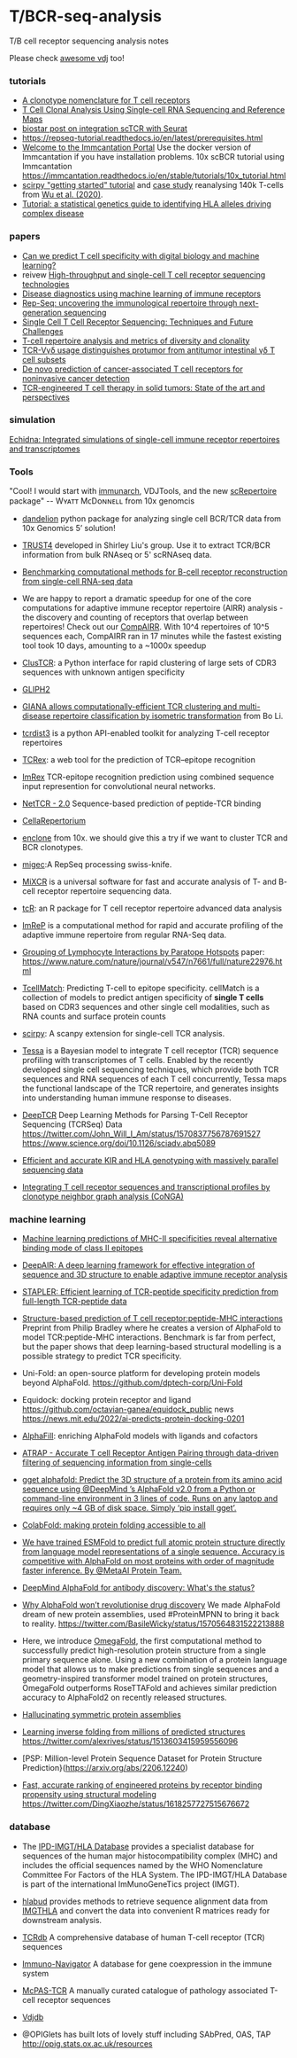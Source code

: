 # T/BCR-seq-analysis
T/B cell receptor sequencing analysis notes

Please check [awesome vdj](https://github.com/slowkow/awesome-vdj) too!

### tutorials

* [A clonotype nomenclature for T cell receptors](https://www.ncbi.nlm.nih.gov/pmc/articles/PMC2706371/)
* [T Cell Clonal Analysis Using Single-cell RNA Sequencing and Reference Maps](https://en.bio-protocol.org/en/bpdetail?id=4735&type=0)
* [biostar post on integration scTCR with Seurat](https://www.biostars.org/p/384640/)
* https://repseq-tutorial.readthedocs.io/en/latest/prerequisites.html
* [Welcome to the Immcantation Portal](https://immcantation.readthedocs.io/en/stable/) Use the docker version of Immcantation if you have installation problems. 10x scBCR tutorial using Immcantation https://immcantation.readthedocs.io/en/stable/tutorials/10x_tutorial.html
* [scirpy "getting started" tutorial](https://icbi-lab.github.io/scirpy/tutorials/tutorial_3k_tcr.html) and [case study](https://icbi-lab.github.io/scirpy-paper/wu2020.html) reanalysing 140k T-cells from [Wu et al. (2020)](https://www.nature.com/articles/s41586-020-2056-8). 
* [Tutorial: a statistical genetics guide to identifying HLA alleles driving complex disease](https://www.nature.com/articles/s41596-023-00853-4)
  
### papers

* [Can we predict T cell specificity with digital biology and machine learning?](https://www.nature.com/articles/s41577-023-00835-3)
* reivew [High-throughput and single-cell T cell receptor sequencing technologies](https://www.nature.com/articles/s41592-021-01201-8)
* [Disease diagnostics using machine learning of immune receptors](https://www.biorxiv.org/content/10.1101/2022.04.26.489314v3)
* [Rep-Seq: uncovering the immunological repertoire through next-generation sequencing](https://www.ncbi.nlm.nih.gov/pubmed/22043864)
* [Single Cell T Cell Receptor Sequencing: Techniques and Future Challenges](https://www.frontiersin.org/articles/10.3389/fimmu.2018.01638/full)
* [T-cell repertoire analysis and metrics of diversity and clonality](https://www.sciencedirect.com/science/article/pii/S0958166920301051?via%3Dihub)
* [TCR-Vγδ usage distinguishes protumor from antitumor intestinal γδ T cell subsets](https://www.science.org/doi/abs/10.1126/science.abj8695)
* [De novo prediction of cancer-associated T cell receptors for noninvasive cancer detection](https://www.science.org/doi/abs/10.1126/scitranslmed.aaz3738)
* [TCR-engineered T cell therapy in solid tumors: State of the art and perspectives](https://www.science.org/doi/10.1126/sciadv.adf3700)


### simulation

[Echidna: Integrated simulations of single-cell immune receptor repertoires and transcriptomes](https://academic.oup.com/bioinformaticsadvances/advance-article/doi/10.1093/bioadv/vbac062/6687122?login=false)

### Tools 

"Cool! I would start with [immunarch](https://immunarch.com/index.html), VDJTools, and the new [scRepertoire](https://github.com/ncborcherding/scRepertoire) package" -- Wʏᴀᴛᴛ MᴄDᴏɴɴᴇʟʟ from 10x genomcis

* [dandelion](https://sc-dandelion.readthedocs.io/en/latest/)  python package for analyzing single cell BCR/TCR data from 10x Genomics 5’ solution! 
* [TRUST4](https://www.nature.com/articles/s41592-021-01142-2) developed in Shirley Liu's group. Use it to extract TCR/BCR information from bulk RNAseq or 5' scRNAseq data.
* [Benchmarking computational methods for B-cell receptor reconstruction from single-cell RNA-seq data](https://www.biorxiv.org/content/10.1101/2022.03.24.485600v2.full)
* We are happy to report a dramatic speedup for one of the core computations for adaptive immune receptor repertoire (AIRR) analysis - the discovery and counting of receptors that overlap between repertoires! Check out our [CompAIRR](https://github.com/uio-bmi/compairr). With 10^4 repertoires of 10^5 sequences each, CompAIRR ran in 17 minutes while the fastest existing tool took 10 days, amounting to a ~1000x speedup
* [ClusTCR](https://svalkiers.github.io/clusTCR/): a Python interface for rapid clustering of large sets of CDR3 sequences with unknown antigen specificity
* [GLIPH2](https://www.nature.com/articles/s41587-020-0505-4)
* [GIANA allows computationally-efficient TCR clustering and multi-disease repertoire classification by isometric transformation](https://www.nature.com/articles/s41467-021-25006-7) from Bo Li.
* [tcrdist3](https://github.com/kmayerb/tcrdist3) is a python API-enabled toolkit for analyzing T-cell receptor repertoires
* [TCRex](https://tcrex.biodatamining.be/): a web tool for the prediction of TCR–epitope recognition
* [ImRex](https://github.com/pmoris/ImRex) TCR-epitope recognition prediction using combined sequence input represention for convolutional neural networks.
* [NetTCR - 2.0](https://services.healthtech.dtu.dk/service.php?NetTCR-2.0) Sequence-based prediction of peptide-TCR binding
* [CellaRepertorium](https://github.com/amcdavid/CellaRepertorium)
* [enclone](https://10xgenomics.github.io/enclone/) from 10x. we should give this a try if we want to cluster TCR and BCR clonotypes.
* [migec](https://github.com/mikessh/migec):A RepSeq processing swiss-knife.
* [MiXCR](https://github.com/milaboratory/mixcr) is a universal software for fast and accurate analysis of T- and B- cell receptor repertoire sequencing data.
* [tcR](http://imminfo.github.io/tcr/): an R package for T cell receptor repertoire advanced data analysis

* [ImReP](https://sergheimangul.wordpress.com/imrep/) is a computational method for rapid and accurate profiling of the adaptive immune repertoire from regular RNA-Seq data.
* [Grouping of Lymphocyte Interactions by Paratope Hotspots](https://github.com/immunoengineer/gliph) paper: https://www.nature.com/nature/journal/v547/n7661/full/nature22976.html

* [TcellMatch](https://github.com/theislab/tcellmatch): Predicting T-cell to epitope specificity. cellMatch is a collection of models to predict antigen specificity of **single T cells** based on CDR3 sequences and other single cell modalities, such as RNA counts and surface protein counts
* [scirpy](https://github.com/icbi-lab/scirpy): A scanpy extension for single-cell TCR analysis. 

* [Tessa](https://github.com/jcao89757/tessa) is a Bayesian model to integrate T cell receptor (TCR) sequence profiling with transcriptomes of T cells. Enabled by the recently developed single cell sequencing techniques, which provide both TCR sequences and RNA sequences of each T cell concurrently, Tessa maps the functional landscape of the TCR repertoire, and generates insights into understanding human immune response to diseases. 
* [DeepTCR](https://github.com/sidhomj/DeepTCR) Deep Learning Methods for Parsing T-Cell Receptor Sequencing (TCRSeq) Data
https://twitter.com/John_Will_I_Am/status/1570837756787691527
https://www.science.org/doi/10.1126/sciadv.abq5089
* [Efficient and accurate KIR and HLA genotyping with massively parallel sequencing data](https://github.com/mourisl/T1K)
* [Integrating T cell receptor sequences and transcriptional profiles by clonotype neighbor graph analysis (CoNGA)](https://www.nature.com/articles/s41587-021-00989-2)

### machine learning

* [Machine learning predictions of MHC-II specificities reveal alternative binding mode of class II epitopes](https://www.cell.com/immunity/fulltext/S1074-7613(23)00129-2?)

* [DeepAIR: A deep learning framework for effective integration of sequence and 3D structure to enable adaptive immune receptor analysis](https://www.science.org/doi/10.1126/sciadv.abo5128)
  
* [STAPLER: Efficient learning of TCR-peptide specificity prediction from full-length TCR-peptide data](https://www.biorxiv.org/content/10.1101/2023.04.25.538237v1)

* [Structure-based prediction of T cell receptor:peptide-MHC interactions](https://www.biorxiv.org/content/10.1101/2022.08.05.503004v1) Preprint from Philip Bradley where he creates a version of AlphaFold to model TCR:peptide-MHC interactions. Benchmark is far from perfect, but the paper shows that deep learning-based structural modelling is a possible strategy to predict TCR specificity. 

* Uni-Fold: an open-source platform for developing protein models beyond AlphaFold. https://github.com/dptech-corp/Uni-Fold

* Equidock: docking protein receptor and ligand https://github.com/octavian-ganea/equidock_public  news https://news.mit.edu/2022/ai-predicts-protein-docking-0201

* [AlphaFill](https://www.nature.com/articles/s41592-022-01685-y): enriching AlphaFold models with ligands and cofactors

* [ATRAP - Accurate T cell Receptor Antigen Pairing through data-driven filtering of sequencing information from single-cells](https://www.biorxiv.org/content/10.1101/2022.08.31.506001v1)

* [gget alphafold: Predict the 3D structure of a protein from its amino acid sequence using @DeepMind ’s AlphaFold v2.0 from a Python or command-line environment in 3 lines of code. Runs on any laptop and requires only ~4 GB of disk space. Simply ‘pip install gget’.](https://twitter.com/NeuroLuebbert/status/1555968042948915200)

* [ColabFold: making protein folding accessible to all](https://www.nature.com/articles/s41592-022-01488-1)

* [We have trained ESMFold to predict full atomic protein structure directly from language model representations of a single sequence. Accuracy is competitive with AlphaFold on most proteins with order of magnitude faster inference. By @MetaAI Protein Team.](https://mobile.twitter.com/alexrives/status/1550148755206414341)

* [DeepMind AlphaFold for antibody discovery: What's the status?](https://www.naturalantibody.com/use-case/deepmind-alphafold-for-antibody-discovery-whats-the-status/)

* [Why AlphaFold won’t revolutionise drug discovery](https://www.chemistryworld.com/opinion/why-alphafold-wont-revolutionise-drug-discovery/4016051.article) We made AlphaFold dream of new protein assemblies, used #ProteinMPNN to bring it back to reality. https://twitter.com/BasileWicky/status/1570564831522213888

* Here, we introduce [OmegaFold](https://www.biorxiv.org/content/10.1101/2022.07.21.500999v1), the first computational method to successfully predict high-resolution protein structure from a single primary sequence alone. Using a new combination of a protein language model that allows us to make predictions from single sequences and a geometry-inspired transformer model trained on protein structures, OmegaFold outperforms RoseTTAFold and achieves similar prediction accuracy to AlphaFold2 on recently released structures.

* [Hallucinating symmetric protein assemblies](https://www.science.org/doi/10.1126/science.add1964)

* [Learning inverse folding from millions of predicted structures](https://www.biorxiv.org/content/10.1101/2022.04.10.487779v1) https://twitter.com/alexrives/status/1513603415959556096

* [PSP: Million-level Protein Sequence Dataset for Protein Structure Prediction}(https://arxiv.org/abs/2206.12240)

* [Fast, accurate ranking of engineered proteins by receptor binding propensity using structural modeling](https://www.biorxiv.org/content/10.1101/2023.01.11.523680v1.full) https://twitter.com/DingXiaozhe/status/1618257727515676672

### database

* The [IPD-IMGT/HLA Database](https://www.ebi.ac.uk/ipd/imgt/hla/) provides a specialist database for sequences of the human major histocompatibility complex (MHC) and includes the official sequences named by the WHO Nomenclature Committee For Factors of the HLA System. The IPD-IMGT/HLA Database is part of the international ImMunoGeneTics project (IMGT).
* [hlabud](https://github.com/slowkow/hlabud) provides methods to retrieve sequence alignment data from [IMGTHLA](https://github.com/ANHIG/IMGTHLA) and convert the data into convenient R matrices ready for downstream analysis.

* [TCRdb](http://bioinfo.life.hust.edu.cn/TCRdb/#/) A comprehensive database of human T-cell receptor (TCR) sequences
* [Immuno-Navigator](https://genomics.virus.kyoto-u.ac.jp/immuno-navigator/) A database for gene coexpression in the immune system
* [McPAS-TCR](http://friedmanlab.weizmann.ac.il/McPAS-TCR/) A manually curated catalogue of pathology associated T-cell receptor sequences
* [Vdjdb](https://vdjdb.cdr3.net/)
* @OPIGlets has built lots of lovely stuff including SAbPred, OAS, TAP http://opig.stats.ox.ac.uk/resources

